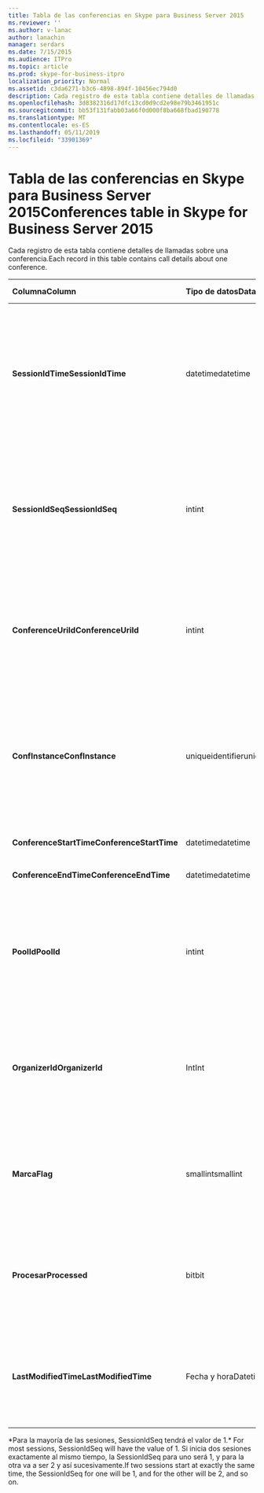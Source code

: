 ```yaml
---
title: Tabla de las conferencias en Skype para Business Server 2015
ms.reviewer: ''
ms.author: v-lanac
author: lanachin
manager: serdars
ms.date: 7/15/2015
ms.audience: ITPro
ms.topic: article
ms.prod: skype-for-business-itpro
localization_priority: Normal
ms.assetid: c3da6271-b3c6-4898-894f-10456ec794d0
description: Cada registro de esta tabla contiene detalles de llamadas sobre una conferencia.
ms.openlocfilehash: 3d8382316d17dfc13cd0d9cd2e98e79b3461951c
ms.sourcegitcommit: bb53f131fabb03a66f0d000f8ba668fbad190778
ms.translationtype: MT
ms.contentlocale: es-ES
ms.lasthandoff: 05/11/2019
ms.locfileid: "33901369"
---
```

# <a name="conferences-table-in-skype-for-business-server-2015"></a><span data-ttu-id="ff3fb-103">Tabla de las conferencias en Skype para Business Server 2015</span><span class="sxs-lookup"><span data-stu-id="ff3fb-103">Conferences table in Skype for Business Server 2015</span></span>
 
<span data-ttu-id="ff3fb-104">Cada registro de esta tabla contiene detalles de llamadas sobre una conferencia.</span><span class="sxs-lookup"><span data-stu-id="ff3fb-104">Each record in this table contains call details about one conference.</span></span>
  
|<span data-ttu-id="ff3fb-105">**Columna**</span><span class="sxs-lookup"><span data-stu-id="ff3fb-105">**Column**</span></span>|<span data-ttu-id="ff3fb-106">**Tipo de datos**</span><span class="sxs-lookup"><span data-stu-id="ff3fb-106">**Data Type**</span></span>|<span data-ttu-id="ff3fb-107">**Clave o índice**</span><span class="sxs-lookup"><span data-stu-id="ff3fb-107">**Key/Index**</span></span>|<span data-ttu-id="ff3fb-108">**Detalles**</span><span class="sxs-lookup"><span data-stu-id="ff3fb-108">**Details**</span></span>|
|:-----|:-----|:-----|:-----|
|<span data-ttu-id="ff3fb-109">**SessionIdTime**</span><span class="sxs-lookup"><span data-stu-id="ff3fb-109">**SessionIdTime**</span></span> <br/> |<span data-ttu-id="ff3fb-110">datetime</span><span class="sxs-lookup"><span data-stu-id="ff3fb-110">datetime</span></span>  <br/> |<span data-ttu-id="ff3fb-111">Primary</span><span class="sxs-lookup"><span data-stu-id="ff3fb-111">Primary</span></span>  <br/> |<span data-ttu-id="ff3fb-112">Hora en que la solicitud de conferencia que se ha capturado por el agente de CDR.</span><span class="sxs-lookup"><span data-stu-id="ff3fb-112">Time that the conference request was captured by the CDR agent.</span></span> <span data-ttu-id="ff3fb-113">Se utiliza sólo como una clave principal para identificar de forma exclusiva una instancia de la conferencia.</span><span class="sxs-lookup"><span data-stu-id="ff3fb-113">Used only as a primary key to uniquely identify a conference instance.</span></span>  <br/> |
|<span data-ttu-id="ff3fb-114">**SessionIdSeq**</span><span class="sxs-lookup"><span data-stu-id="ff3fb-114">**SessionIdSeq**</span></span> <br/> |<span data-ttu-id="ff3fb-115">int</span><span class="sxs-lookup"><span data-stu-id="ff3fb-115">int</span></span>  <br/> |<span data-ttu-id="ff3fb-116">Primary</span><span class="sxs-lookup"><span data-stu-id="ff3fb-116">Primary</span></span>  <br/> |<span data-ttu-id="ff3fb-117">Número de identificador para identificar la sesión.</span><span class="sxs-lookup"><span data-stu-id="ff3fb-117">ID number to identify the session.</span></span> <span data-ttu-id="ff3fb-118">Se utiliza junto con **SessionIdTime** para identificar de forma exclusiva una instancia de la conferencia.</span><span class="sxs-lookup"><span data-stu-id="ff3fb-118">Used in conjunction with **SessionIdTime** to uniquely identify a conference instance.</span></span> * <br/> |
|<span data-ttu-id="ff3fb-119">**ConferenceUriId**</span><span class="sxs-lookup"><span data-stu-id="ff3fb-119">**ConferenceUriId**</span></span> <br/> |<span data-ttu-id="ff3fb-120">int</span><span class="sxs-lookup"><span data-stu-id="ff3fb-120">int</span></span>  <br/> |<span data-ttu-id="ff3fb-121">Externa</span><span class="sxs-lookup"><span data-stu-id="ff3fb-121">Foreign</span></span>  <br/> |<span data-ttu-id="ff3fb-122">URI de conferencia.</span><span class="sxs-lookup"><span data-stu-id="ff3fb-122">Conference URI.</span></span> <span data-ttu-id="ff3fb-123">Consulte la [tabla ConferenceUris en Skype para Business Server 2015](conferenceuris.md) para obtener más información.</span><span class="sxs-lookup"><span data-stu-id="ff3fb-123">See the [ConferenceUris table in Skype for Business Server 2015](conferenceuris.md) for more information.</span></span> <br/> |
|<span data-ttu-id="ff3fb-124">**ConfInstance**</span><span class="sxs-lookup"><span data-stu-id="ff3fb-124">**ConfInstance**</span></span> <br/> |<span data-ttu-id="ff3fb-125">uniqueidentifier</span><span class="sxs-lookup"><span data-stu-id="ff3fb-125">uniqueidentifier</span></span>  <br/> | <br/> |<span data-ttu-id="ff3fb-126">Útil para conferencias periódicas; cada instancia de una conferencia periódica tiene el mismo **URI de conferencia**, pero tendrá un **ConfInstance**de diferente.</span><span class="sxs-lookup"><span data-stu-id="ff3fb-126">Useful for recurring conferences; each instance of a recurring conference has the same **ConferenceUri**, but will have a different **ConfInstance**.</span></span> <br/> |
|<span data-ttu-id="ff3fb-127">**ConferenceStartTime**</span><span class="sxs-lookup"><span data-stu-id="ff3fb-127">**ConferenceStartTime**</span></span> <br/> |<span data-ttu-id="ff3fb-128">datetime</span><span class="sxs-lookup"><span data-stu-id="ff3fb-128">datetime</span></span>  <br/> | <br/> |<span data-ttu-id="ff3fb-129">Hora de inicio de la conferencia.</span><span class="sxs-lookup"><span data-stu-id="ff3fb-129">Conference start time.</span></span>  <br/> |
|<span data-ttu-id="ff3fb-130">**ConferenceEndTime**</span><span class="sxs-lookup"><span data-stu-id="ff3fb-130">**ConferenceEndTime**</span></span> <br/> |<span data-ttu-id="ff3fb-131">datetime</span><span class="sxs-lookup"><span data-stu-id="ff3fb-131">datetime</span></span>  <br/> | <br/> |<span data-ttu-id="ff3fb-132">Hora de inicio de la conferencia.</span><span class="sxs-lookup"><span data-stu-id="ff3fb-132">Conference start time.</span></span>  <br/> |
|<span data-ttu-id="ff3fb-133">**PoolId**</span><span class="sxs-lookup"><span data-stu-id="ff3fb-133">**PoolId**</span></span> <br/> |<span data-ttu-id="ff3fb-134">int</span><span class="sxs-lookup"><span data-stu-id="ff3fb-134">int</span></span>  <br/> |<span data-ttu-id="ff3fb-135">Externa</span><span class="sxs-lookup"><span data-stu-id="ff3fb-135">Foreign</span></span>  <br/> |<span data-ttu-id="ff3fb-136">Número de identificador para identificar el grupo en el que se ha capturado la conferencia.</span><span class="sxs-lookup"><span data-stu-id="ff3fb-136">ID number to identify the pool in which the conference was captured.</span></span> <span data-ttu-id="ff3fb-137">Vea la [tabla de grupos de servidores](pools.md) para obtener más información.</span><span class="sxs-lookup"><span data-stu-id="ff3fb-137">See the [Pools table](pools.md) for more information.</span></span> <br/> |
|<span data-ttu-id="ff3fb-138">**OrganizerId**</span><span class="sxs-lookup"><span data-stu-id="ff3fb-138">**OrganizerId**</span></span> <br/> |<span data-ttu-id="ff3fb-139">Int</span><span class="sxs-lookup"><span data-stu-id="ff3fb-139">Int</span></span>  <br/> |<span data-ttu-id="ff3fb-140">Externa</span><span class="sxs-lookup"><span data-stu-id="ff3fb-140">Foreign</span></span>  <br/> |<span data-ttu-id="ff3fb-141">Número de identificador para identificar el URI de esta conferencia del organizador.</span><span class="sxs-lookup"><span data-stu-id="ff3fb-141">ID number to identify the organizer URI of this conference.</span></span> <span data-ttu-id="ff3fb-142">Consulte la [tabla de los usuarios](users.md) para obtener más información.</span><span class="sxs-lookup"><span data-stu-id="ff3fb-142">See the [Users table](users.md) for more information.</span></span> <br/> |
|<span data-ttu-id="ff3fb-143">**Marca**</span><span class="sxs-lookup"><span data-stu-id="ff3fb-143">**Flag**</span></span> <br/> |<span data-ttu-id="ff3fb-144">smallint</span><span class="sxs-lookup"><span data-stu-id="ff3fb-144">smallint</span></span>  <br/> || <span data-ttu-id="ff3fb-145">Una máscara de bits que contiene los atributos de conferencia.</span><span class="sxs-lookup"><span data-stu-id="ff3fb-145">A bit mask that contains Conference Attributes.</span></span> <span data-ttu-id="ff3fb-146">Los valores posibles son:</span><span class="sxs-lookup"><span data-stu-id="ff3fb-146">Possible values are:</span></span> <br/>  <span data-ttu-id="ff3fb-147">0 x 01</span><span class="sxs-lookup"><span data-stu-id="ff3fb-147">0X01</span></span> <br/>  <span data-ttu-id="ff3fb-148">Sintéticas</span><span class="sxs-lookup"><span data-stu-id="ff3fb-148">Synthetic</span></span> <br/>  <span data-ttu-id="ff3fb-149">Transacciones</span><span class="sxs-lookup"><span data-stu-id="ff3fb-149">Transaction</span></span> <br/> |
|<span data-ttu-id="ff3fb-150">**Procesar**</span><span class="sxs-lookup"><span data-stu-id="ff3fb-150">**Processed**</span></span> <br/> |<span data-ttu-id="ff3fb-151">bit</span><span class="sxs-lookup"><span data-stu-id="ff3fb-151">bit</span></span>  <br/> ||<span data-ttu-id="ff3fb-152">Campo interno que usa el servicio de supervisión.</span><span class="sxs-lookup"><span data-stu-id="ff3fb-152">Internal field used by the Monitoring service.</span></span>  <br/> <span data-ttu-id="ff3fb-153">Este campo se introdujo en Microsoft Lync Server 2013.</span><span class="sxs-lookup"><span data-stu-id="ff3fb-153">This field was introduced in Microsoft Lync Server 2013.</span></span>  <br/> |
|<span data-ttu-id="ff3fb-154">**LastModifiedTime**</span><span class="sxs-lookup"><span data-stu-id="ff3fb-154">**LastModifiedTime**</span></span> <br/> |<span data-ttu-id="ff3fb-155">Fecha y hora</span><span class="sxs-lookup"><span data-stu-id="ff3fb-155">Datetime</span></span>  <br/> ||<span data-ttu-id="ff3fb-156">Para uso interno por el servicio de supervisión.</span><span class="sxs-lookup"><span data-stu-id="ff3fb-156">For internal use by the Monitoring service.</span></span>  <br/> <span data-ttu-id="ff3fb-157">Este campo se introdujo en Skype para Business Server 2015.</span><span class="sxs-lookup"><span data-stu-id="ff3fb-157">This field was introduced in Skype for Business Server 2015.</span></span>  <br/> |
   
<span data-ttu-id="ff3fb-158">\*Para la mayoría de las sesiones, SessionIdSeq tendrá el valor de 1.</span><span class="sxs-lookup"><span data-stu-id="ff3fb-158">\* For most sessions, SessionIdSeq will have the value of 1.</span></span> <span data-ttu-id="ff3fb-159">Si inicia dos sesiones exactamente al mismo tiempo, la SessionIdSeq para uno será 1, y para la otra va a ser 2 y así sucesivamente.</span><span class="sxs-lookup"><span data-stu-id="ff3fb-159">If two sessions start at exactly the same time, the SessionIdSeq for one will be 1, and for the other will be 2, and so on.</span></span>
  

